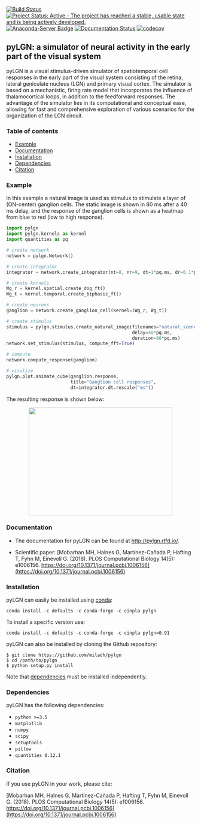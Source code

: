 [![Build Status](https://travis-ci.org/miladh/pylgn.svg?branch=dev)](https://travis-ci.org/miladh/pylgn)
[![Project Status: Active - The project has reached a stable, usable state and is being actively developed.](http://www.repostatus.org/badges/latest/active.svg)](http://www.repostatus.org/#active)
[![Anaconda-Server Badge](https://anaconda.org/cinpla/pylgn/badges/installer/conda.svg)](https://anaconda.org/cinpla/pylgn)
[![Documentation Status](https://readthedocs.org/projects/pylgn/badge/?version=latest)](http://pylgn.readthedocs.io/en/latest/?badge=latest)
[![codecov](https://codecov.io/gh/miladh/pylgn/branch/dev/graph/badge.svg)](https://codecov.io/gh/miladh/pylgn)



## pyLGN: a simulator of neural activity in the early part of the visual system 

pyLGN is a visual stimulus-driven simulator of spatiotemporal cell responses in the early part of the visual system consisting of the retina, lateral geniculate nucleus (LGN) and primary visual cortex. The simulator is based on a mechanistic, firing rate model that incorporates the influence of thalamocortical loops, in addition to the feedforward responses. The advantage of the simulator lies in its computational and conceptual ease, allowing for fast and comprehensive exploration of various scenarios for the organization of the LGN circuit.

### Table of contents

- [Example](#example)
- [Documentation](#documentation)
- [Installation](#installation)
- [Dependencies](#dependencies)
- [Citation](#citation)

### Example
In this example a natural image is used as stimulus to stimulate a layer of (ON-center) ganglion cells. The static image is shown in 80 ms after a 40 ms delay, and the response of the ganglion cells is shown as a heatmap from blue to red (low to high response).

```python
import pylgn
import pylgn.kernels as kernel
import quantities as pq

# create network
network = pylgn.Network()

# create integrator
integrator = network.create_integrator(nt=8, nr=9, dt=1*pq.ms, dr=0.1*pq.deg)

# create kernels
Wg_r = kernel.spatial.create_dog_ft()
Wg_t = kernel.temporal.create_biphasic_ft()

# create neurons
ganglion = network.create_ganglion_cell(kernel=(Wg_r, Wg_t))

# create stimulus
stimulus = pylgn.stimulus.create_natural_image(filenames="natural_scene.png",
                                               delay=40*pq.ms,
                                               duration=80*pq.ms)
network.set_stimulus(stimulus, compute_fft=True)

# compute
network.compute_response(ganglion)

# visulize
pylgn.plot.animate_cube(ganglion.response,
                        title="Ganglion cell responses",
                        dt=integrator.dt.rescale("ms"))
```

The resulting response is shown below:
<p align="center">
  <img width="384" height="288" src="https://github.com/miladh/pylgn/blob/dev/docs/images/natural_scene.gif">
</p>


### Documentation 
- The documentation for pyLGN can be found at http://pylgn.rtfd.io/.

- Scientific paper: [Mobarhan MH, Halnes G, Martínez-Cañada P, Hafting T, Fyhn M, Einevoll G. (2018). PLOS Computational Biology 14(5): e1006156. https://doi.org/10.1371/journal.pcbi.1006156](https://doi.org/10.1371/journal.pcbi.1006156)


### Installation

pyLGN can easily be installed using [conda](https://www.anaconda.com/download/):

    conda install -c defaults -c conda-forge -c cinpla pylgn

To install a specific version use:

    conda install -c defaults -c conda-forge -c cinpla pylgn=0.91

pyLGN can also be installed by cloning the Github repository:

    $ git clone https://github.com/miladh/pylgn
    $ cd /path/to/pylgn
    $ python setup.py install

Note that [dependencies](#dependencies) must be installed independently. 

### Dependencies

pyLGN has the following dependencies:

- `python >=3.5`
- `matplotlib`
- `numpy`
- `scipy`
- `setuptools`
- `pillow`
- `quantities 0.12.1`

### Citation
If you use pyLGN in your work, please cite:

[Mobarhan MH, Halnes G, Martínez-Cañada P, Hafting T, Fyhn M, Einevoll G. (2018). PLOS Computational Biology 14(5): e1006156. https://doi.org/10.1371/journal.pcbi.1006156](https://doi.org/10.1371/journal.pcbi.1006156)
